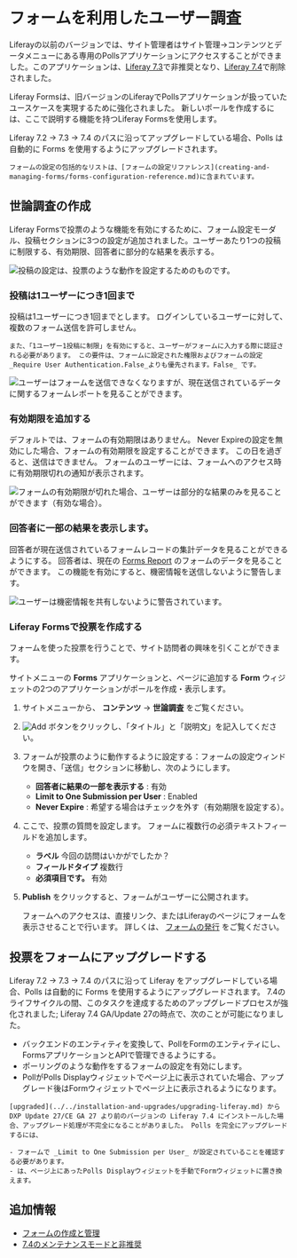 # フォームを利用したユーザー調査

Liferayの以前のバージョンでは、サイト管理者はサイト管理&rarr;コンテンツとデータメニューにある専用のPollsアプリケーションにアクセスすることができました。このアプリケーションは、[Liferay 7.3](../../installation-and-upgrades/upgrading-liferay/reference/maintenance-mode-and-deprecations-in-7-3.md#features-deprecated-in-7-3)で非推奨となり、[Liferay 7.4](../../installation-and-upgrades/upgrading-liferay/reference/maintenance-mode-and-deprecations-in-7-4.md#features-deprecated-in-7-4)で削除されました。

Liferay Formsは、旧バージョンのLiferayでPollsアプリケーションが扱っていたユースケースを実現するために強化されました。 新しいポールを作成するには、ここで説明する機能を持つLiferay Formsを使用します。

Liferay 7.2 &rarr; 7.3 &rarr; 7.4 のパスに沿ってアップグレードしている場合、Polls は自動的に Forms を使用するようにアップグレードされます。

```{note}
フォームの設定の包括的なリストは、[フォームの設定リファレンス](creating-and-managing-forms/forms-configuration-reference.md)に含まれています。
```

## 世論調査の作成

Liferay Formsで投票のような機能を有効にするために、フォーム設定モーダル、投稿セクションに3つの設定が追加されました。ユーザーあたり1つの投稿に制限する、有効期限、回答者に部分的な結果を表示する。

![投稿の設定は、投票のような動作を設定するためのものです。](./using-forms-to-poll-users/images/01.png)

### 投稿は1ユーザーにつき1回まで

投稿は1ユーザーにつき1回までとします。 ログインしているユーザーに対して、複数のフォーム送信を許可しません。

```{warning}
また、「1ユーザー1投稿に制限」を有効にすると、ユーザーがフォームに入力する際に認証される必要があります。 この要件は、フォームに設定された権限およびフォームの設定_Require User Authentication.False_よりも優先されます。False_ です。
```

![ユーザーはフォームを送信できなくなりますが、現在送信されているデータに関するフォームレポートを見ることができます。](./using-forms-to-poll-users/images/03.png)

### 有効期限を追加する

デフォルトでは、フォームの有効期限はありません。 Never Expireの設定を無効にした場合、フォームの有効期限を設定することができます。 この日を過ぎると、送信はできません。 フォームのユーザーには、フォームへのアクセス時に有効期限切れの通知が表示されます。

![フォームの有効期限が切れた場合、ユーザーは部分的な結果のみを見ることができます（有効な場合）。](./using-forms-to-poll-users/images/04.png)

### 回答者に一部の結果を表示します。

回答者が現在送信されているフォームレコードの集計データを見ることができるようにする。 回答者は、現在の [Forms Report](../sharing-forms-and-managing-submissions/form-reports.md#show-partial-results-to-form-respondents) のフォームのデータを見ることができます。 この機能を有効にすると、機密情報を送信しないように警告します。

![ユーザーは機密情報を共有しないように警告されています。](./using-forms-to-poll-users/images/02.png)

### Liferay Formsで投票を作成する

フォームを使った投票を行うことで、サイト訪問者の興味を引くことができます。

サイトメニューの **Forms** アプリケーションと、ページに追加する **Form** ウィジェットの2つのアプリケーションがポールを作成・表示します。

1. サイトメニューから、 **コンテンツ** &rarr; **世論調査** をご覧ください。

1. ![Add](../../images/icon-add.png) ボタンをクリックし、「タイトル」と「説明文」を記入してください。

1. フォームが投票のように動作するように設定する：フォームの設定ウィンドウを開き、「送信」セクションに移動し、次のようにします。

   - **回答者に結果の一部を表示する** : 有効
   - **Limit to One Submission per User** : Enabled
   - **Never Expire** : 希望する場合はチェックを外す（有効期限を設定する）。

1. ここで、投票の質問を設定します。 フォームに複数行の必須テキストフィールドを追加します。

   - **ラベル** 今回の訪問はいかがでしたか？
   - **フィールドタイプ** 複数行
   - **必須項目です。** 有効

1. **Publish** をクリックすると、フォームがユーザーに公開されます。

   フォームへのアクセスは、直接リンク、またはLiferayのページにフォームを表示させることで行います。 詳しくは、 [フォームの発行](creating-and-managing-forms/creating-forms.md#publishing-a-form) をご覧ください。

## 投票をフォームにアップグレードする

Liferay 7.2 &rarr; 7.3 &rarr; 7.4 のパスに沿って Liferay をアップグレードしている場合、Polls は自動的に Forms を使用するようにアップグレードされます。 7.4のライフサイクルの間、このタスクを達成するためのアップグレードプロセスが強化されました; Liferay 7.4 GA/Update 27の時点で、次のことが可能になりました。

- バックエンドのエンティティを変換して、PollをFormのエンティティにし、FormsアプリケーションとAPIで管理できるようにする。
- ポーリングのような動作をするフォームの設定を有効にします。
- PollがPolls Displayウィジェットでページ上に表示されていた場合、アップグレード後はFormウィジェットでページ上に表示されるようになります。

```{warning}
[upgraded](../../installation-and-upgrades/upgrading-liferay.md) から DXP Update 27/CE GA 27 より前のバージョンの Liferay 7.4 にインストールした場合、アップグレード処理が不完全になることがありました。 Polls を完全にアップグレードするには、

- フォームで _Limit to One Submission per User_ が設定されていることを確認する必要があります。
- は、ページ上にあったPolls Displayウィジェットを手動でFormウィジェットに置き換えます。
```

## 追加情報

- [フォームの作成と管理](./creating-and-managing-forms.md)
- [7.4のメンテナンスモードと非推奨](../../installation-and-upgrades/upgrading-liferay/reference/maintenance-mode-and-deprecations-in-7-4.md)
